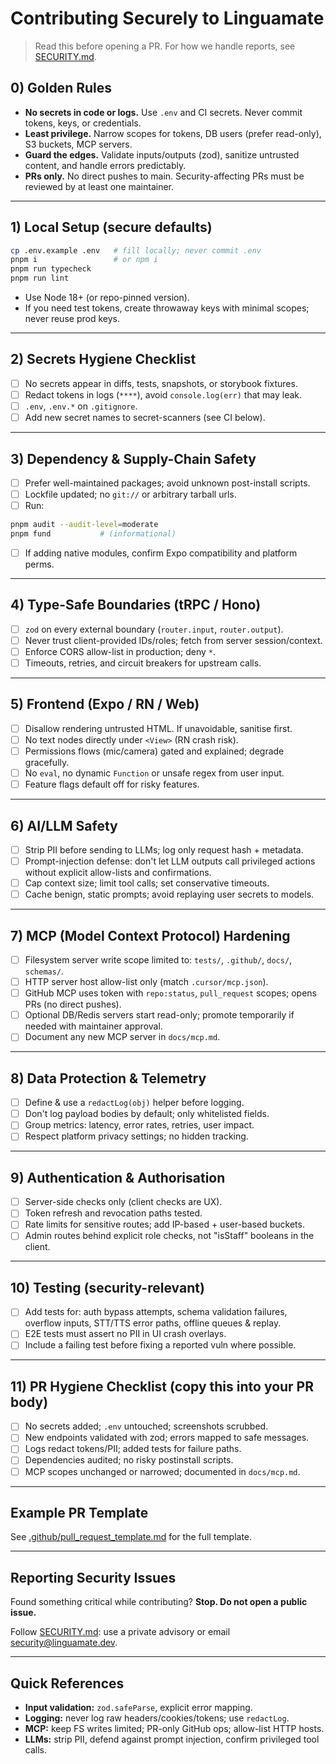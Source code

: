 # Contributing Securely to Linguamate

> Read this before opening a PR. For how we handle reports, see [SECURITY.md](../SECURITY.md).

## 0) Golden Rules

- **No secrets in code or logs.** Use `.env` and CI secrets. Never commit tokens, keys, or credentials.
- **Least privilege.** Narrow scopes for tokens, DB users (prefer read-only), S3 buckets, MCP servers.
- **Guard the edges.** Validate inputs/outputs (zod), sanitize untrusted content, and handle errors predictably.
- **PRs only.** No direct pushes to main. Security-affecting PRs must be reviewed by at least one maintainer.

---

## 1) Local Setup (secure defaults)

```bash
cp .env.example .env   # fill locally; never commit .env
pnpm i                 # or npm i
pnpm run typecheck
pnpm run lint
```

- Use Node 18+ (or repo-pinned version).
- If you need test tokens, create throwaway keys with minimal scopes; never reuse prod keys.

---

## 2) Secrets Hygiene Checklist

- [ ] No secrets appear in diffs, tests, snapshots, or storybook fixtures.
- [ ] Redact tokens in logs (`****`), avoid `console.log(err)` that may leak.
- [ ] `.env`, `.env.*` on `.gitignore`.
- [ ] Add new secret names to secret-scanners (see CI below).

---

## 3) Dependency & Supply-Chain Safety

- [ ] Prefer well-maintained packages; avoid unknown post-install scripts.
- [ ] Lockfile updated; no `git://` or arbitrary tarball urls.
- [ ] Run:

```bash
pnpm audit --audit-level=moderate
pnpm fund           # (informational)
```

- [ ] If adding native modules, confirm Expo compatibility and platform perms.

---

## 4) Type-Safe Boundaries (tRPC / Hono)

- [ ] `zod` on every external boundary (`router.input`, `router.output`).
- [ ] Never trust client-provided IDs/roles; fetch from server session/context.
- [ ] Enforce CORS allow-list in production; deny `*`.
- [ ] Timeouts, retries, and circuit breakers for upstream calls.

---

## 5) Frontend (Expo / RN / Web)

- [ ] Disallow rendering untrusted HTML. If unavoidable, sanitise first.
- [ ] No text nodes directly under `<View>` (RN crash risk).
- [ ] Permissions flows (mic/camera) gated and explained; degrade gracefully.
- [ ] No `eval`, no dynamic `Function` or unsafe regex from user input.
- [ ] Feature flags default off for risky features.

---

## 6) AI/LLM Safety

- [ ] Strip PII before sending to LLMs; log only request hash + metadata.
- [ ] Prompt-injection defense: don't let LLM outputs call privileged actions without explicit allow-lists and confirmations.
- [ ] Cap context size; limit tool calls; set conservative timeouts.
- [ ] Cache benign, static prompts; avoid replaying user secrets to models.

---

## 7) MCP (Model Context Protocol) Hardening

- [ ] Filesystem server write scope limited to: `tests/`, `.github/`, `docs/`, `schemas/`.
- [ ] HTTP server host allow-list only (match `.cursor/mcp.json`).
- [ ] GitHub MCP uses token with `repo:status`, `pull_request` scopes; opens PRs (no direct pushes).
- [ ] Optional DB/Redis servers start read-only; promote temporarily if needed with maintainer approval.
- [ ] Document any new MCP server in `docs/mcp.md`.

---

## 8) Data Protection & Telemetry

- [ ] Define & use a `redactLog(obj)` helper before logging.
- [ ] Don't log payload bodies by default; only whitelisted fields.
- [ ] Group metrics: latency, error rates, retries, user impact.
- [ ] Respect platform privacy settings; no hidden tracking.

---

## 9) Authentication & Authorisation

- [ ] Server-side checks only (client checks are UX).
- [ ] Token refresh and revocation paths tested.
- [ ] Rate limits for sensitive routes; add IP-based + user-based buckets.
- [ ] Admin routes behind explicit role checks, not "isStaff" booleans in the client.

---

## 10) Testing (security-relevant)

- [ ] Add tests for: auth bypass attempts, schema validation failures, overflow inputs, STT/TTS error paths, offline queues & replay.
- [ ] E2E tests must assert no PII in UI crash overlays.
- [ ] Include a failing test before fixing a reported vuln where possible.

---

## 11) PR Hygiene Checklist (copy this into your PR body)

- [ ] No secrets added; `.env` untouched; screenshots scrubbed.
- [ ] New endpoints validated with zod; errors mapped to safe messages.
- [ ] Logs redact tokens/PII; added tests for failure paths.
- [ ] Dependencies audited; no risky postinstall scripts.
- [ ] MCP scopes unchanged or narrowed; documented in `docs/mcp.md`.

---

## Example PR Template

See [.github/pull_request_template.md](../.github/pull_request_template.md) for the full template.

---

## Reporting Security Issues

Found something critical while contributing? **Stop. Do not open a public issue.**

Follow [SECURITY.md](../SECURITY.md): use a private advisory or email security@linguamate.dev.

---

## Quick References

- **Input validation:** `zod.safeParse`, explicit error mapping.
- **Logging:** never log raw headers/cookies/tokens; use `redactLog`.
- **MCP:** keep FS writes limited; PR-only GitHub ops; allow-list HTTP hosts.
- **LLMs:** strip PII, defend against prompt injection, confirm privileged tool calls.
